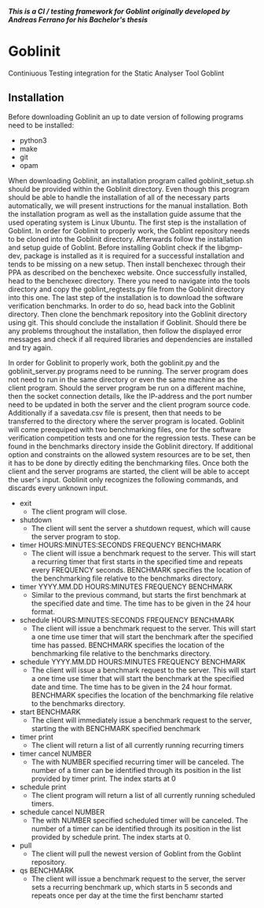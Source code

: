 ***This is a CI / testing framework for Goblint originally developed by Andreas Ferrano for his Bachelor's thesis***

# Goblinit

Continiuous Testing integration for the Static Analyser Tool Goblint

## Installation
Before downloading Goblinit an up to date version of following programs need to be installed:
* python3
* make
* git
* opam
    
When downloading Goblinit, an installation program called goblinit_setup.sh should be provided within the Goblinit directory. Even though this program should be able to handle the installation of all of the necessary parts automatically, we will present instructions for the manual installation. Both the installation program as well as the installation guide assume that the used operating system is Linux Ubuntu. 
The first step is the installation of Goblint. In order for Goblinit to properly work, the Goblint repository needs to be cloned into the Goblinit directory. Afterwards follow the installation and setup guide of Goblint. Before installing Goblint check if the libgmp-dev, package is installed as it is required for a successful installation and tends to be missing on a new setup. Then install benchexec through their PPA as described on the benchexec website. Once successfully installed, head to the benchexec directory. There you need to navigate into the tools directory and copy the goblint_regtests.py file from the Goblinit directory into this one.
The last step of the installation is to download the software verification benchmarks. In order to do so, head back into the Goblinit directory. Then clone the benchmark repository into the Goblinit directory using git.
This should conclude the installation if Goblinit. Should there be any problems throughout the installation, then follow the displayed error messages and check if all required libraries and dependencies are installed and try again.

In order for Goblinit to properly work, both the goblinit.py and the goblinit_server.py programs need to be running. The server program does not need to run in the same directory or even the same machine as the client program. Should the server program be run on a different machine, then the socket connection details, like the IP-address and the port number need to be updated in both the server and the client program source code. Additionally if a savedata.csv file is present, then that needs to be transferred to the directory where the server program is located.
Goblinit will come preequiped with two benchmarking files, one for the software verification competition tests and one for the regression tests. These can be found in the benchmarks directory inside the Goblinit directory. If additional option and constraints on the allowed system resources are to be set, then it has to be done by directly editing the benchmarking files.
Once both the client and the server programs are started, the client will be able to accept the user's input. Goblinit only recognizes the following commands, and discards every unknown input.
* exit
	* The client program will close.
* shutdown
	* The client will sent the server a shutdown request, which will cause the server program to stop.
* timer HOURS:MINUTES:SECONDS FREQUENCY BENCHMARK
    * The client will issue a benchmark request to the server. This will start a recurring timer that first starts in the specified time and repeats every FREQUENCY seconds. BENCHMARK specifies the location of the benchmarking file relative to the benchmarks directory.
* timer YYYY.MM.DD HOURS:MINUTES FREQUENCY BENCHMARK
    * Similar to the previous command, but starts the first benchmark at the specified date and time. The time has to be given in the 24 hour format.
* schedule HOURS:MINUTES:SECONDS FREQUENCY BENCHMARK
	* The client will issue a benchmark request to the server. This will start a one time use timer that will start the benchmark after the specified time has passed. BENCHMARK specifies the location of the benchmarking file relative to the benchmarks directory.
* schedule YYYY.MM.DD HOURS:MINUTES FREQUENCY BENCHMARK
	* The client will issue a benchmark request to the server. This will start a one time use timer that will start the benchmark at the specified date and time. The time has to be given in the 24 hour format. BENCHMARK specifies the location of the benchmarking file relative to the benchmarks directory.
* start BENCHMARK
	* The client will immediately issue a benchmark request to the server, starting the with BENCHMARK specified benchmark
* timer print
    * The client will return a list of all currently running recurring timers
* timer cancel NUMBER
    * The with NUMBER specified recurring timer will be canceled. The number of a timer can be identified through its position in the list provided by timer print. The index starts at 0
* schedule print
    * The client program will return a list of all currently running scheduled timers.
* schedule cancel NUMBER
	* The with NUMBER specified scheduled timer will be canceled. The number of a timer can be identified through its position in the list provided by schedule print. The index starts at 0.
* pull
    * The client will pull the newest version of Goblint from the Goblint repository.
* qs BENCHMARK
    * The client will issue a benchmark request to the server, the server sets a recurring benchmark up, which starts in 5 seconds and repeats once per day at the time the first benchamr started
    
